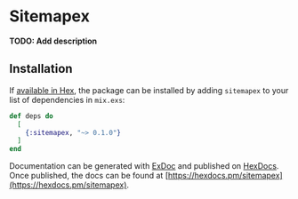 # Sitemapex

**TODO: Add description**

## Installation

If [available in Hex](https://hex.pm/docs/publish), the package can be installed
by adding `sitemapex` to your list of dependencies in `mix.exs`:

```elixir
def deps do
  [
    {:sitemapex, "~> 0.1.0"}
  ]
end
```

Documentation can be generated with [ExDoc](https://github.com/elixir-lang/ex_doc)
and published on [HexDocs](https://hexdocs.pm). Once published, the docs can
be found at [https://hexdocs.pm/sitemapex](https://hexdocs.pm/sitemapex).

